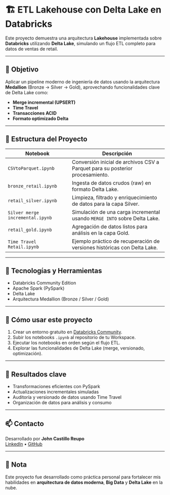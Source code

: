 # 🏗️ ETL Lakehouse con Delta Lake en Databricks

Este proyecto demuestra una arquitectura **Lakehouse** implementada sobre **Databricks** utilizando **Delta Lake**, simulando un flujo ETL completo para datos de ventas de retail.

---

## 🎯 Objetivo

Aplicar un pipeline moderno de ingeniería de datos usando la arquitectura **Medallion** (Bronze → Silver → Gold), aprovechando funcionalidades clave de Delta Lake como:

- **Merge incremental (UPSERT)**
- **Time Travel**
- **Transacciones ACID**
- **Formato optimizado Delta**

---

## 🧱 Estructura del Proyecto

| Notebook                        | Descripción |
|-------------------------------|-------------|
| `CSVtoParquet.ipynb`           | Conversión inicial de archivos CSV a Parquet para su posterior procesamiento. |
| `bronze_retail.ipynb`          | Ingesta de datos crudos (raw) en formato Delta Lake. |
| `retail_silver.ipynb`          | Limpieza, filtrado y enriquecimiento de datos para la capa Silver. |
| `Silver merge incremental.ipynb` | Simulación de una carga incremental usando `MERGE INTO` sobre Delta Lake. |
| `retail_gold.ipynb`            | Agregación de datos listos para análisis en la capa Gold. |
| `Time Travel Retail.ipynb`     | Ejemplo práctico de recuperación de versiones históricas con Delta Lake. |

---

## 🧰 Tecnologías y Herramientas

- Databricks Community Edition
- Apache Spark (PySpark)
- Delta Lake
- Arquitectura Medallion (Bronze / Silver / Gold)

---

## 🚀 Cómo usar este proyecto

1. Crear un entorno gratuito en [Databricks Community](https://community.cloud.databricks.com).
2. Subir los notebooks `.ipynb` al repositorio de tu Workspace.
3. Ejecutar los notebooks en orden según el flujo ETL.
4. Explorar las funcionalidades de Delta Lake (merge, versionado, optimización).

---

## 📌 Resultados clave

- Transformaciones eficientes con PySpark
- Actualizaciones incrementales simuladas
- Auditoría y versionado de datos usando Time Travel
- Organización de datos para análisis y consumo

---

## 📫 Contacto

Desarrollado por **John Castillo Reupo**  
[LinkedIn](https://www.linkedin.com/) • [GitHub](https://github.com/Johnkl725)

---

## 📌 Nota

Este proyecto fue desarrollado como práctica personal para fortalecer mis habilidades en **arquitectura de datos moderna**, **Big Data** y **Delta Lake** en la nube.
